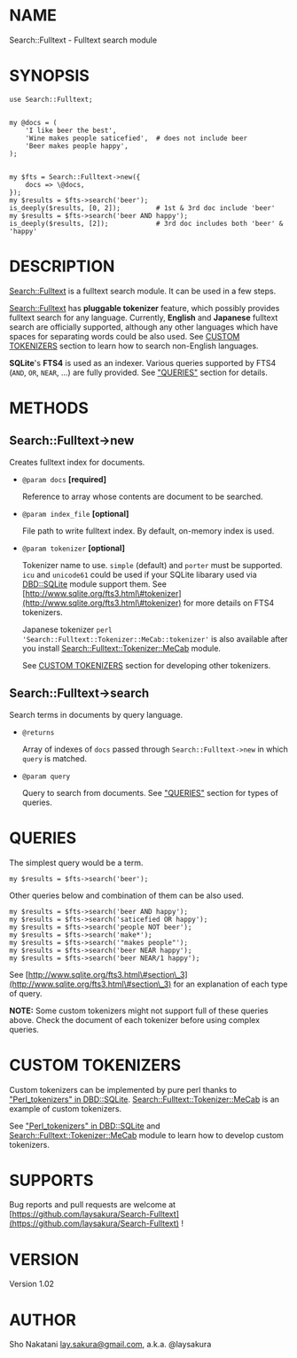 # NAME

Search::Fulltext - Fulltext search module

# SYNOPSIS

    use Search::Fulltext;
    

    my @docs = (
        'I like beer the best',
        'Wine makes people saticefied',  # does not include beer
        'Beer makes people happy',
    );
    

    my $fts = Search::Fulltext->new({
        docs => \@docs,
    });
    my $results = $fts->search('beer');
    is_deeply($results, [0, 2]);         # 1st & 3rd doc include 'beer'
    my $results = $fts->search('beer AND happy');
    is_deeply($results, [2]);            # 3rd doc includes both 'beer' & 'happy'

# DESCRIPTION

[Search::Fulltext](http://search.cpan.org/perldoc?Search::Fulltext) is a fulltext search module. It can be used in a few steps.

[Search::Fulltext](http://search.cpan.org/perldoc?Search::Fulltext) has __pluggable tokenizer__ feature, which possibly provides fulltext search for any language.
Currently, __English__ and __Japanese__ fulltext search are officially supported,
although any other languages which have spaces for separating words could be also used.
See [CUSTOM TOKENIZERS](#CUSTOM\_TOKENIZERS) section to learn how to search non-English languages.

__SQLite__'s __FTS4__ is used as an indexer.
Various queries supported by FTS4 (`AND`, `OR`, `NEAR`, ...) are fully provided.
See ["QUERIES"](#QUERIES) section for details.

# METHODS

## Search::Fulltext->new

Creates fulltext index for documents.

- `@param docs` __\[required\]__

    Reference to array whose contents are document to be searched.

- `@param index_file` __\[optional\]__

    File path to write fulltext index. By default, on-memory index is used.

- `@param tokenizer` __\[optional\]__

    Tokenizer name to use. `simple` (default) and `porter` must be supported.
    `icu` and `unicode61` could be used if your SQLite libarary used via [DBD::SQLite](http://search.cpan.org/perldoc?DBD::SQLite) module support them.
    See [http://www.sqlite.org/fts3.html\#tokenizer](http://www.sqlite.org/fts3.html\#tokenizer) for more details on FTS4 tokenizers.

    Japanese tokenizer `perl 'Search::Fulltext::Tokenizer::MeCab::tokenizer'` is also available after you install
    [Search::Fulltext::Tokenizer::MeCab](http://search.cpan.org/perldoc?Search::Fulltext::Tokenizer::MeCab) module.

    See [CUSTOM TOKENIZERS](#CUSTOM\_TOKENIZERS) section for developing other tokenizers.

## Search::Fulltext->search

Search terms in documents by query language.

- `@returns`

    Array of indexes of `docs` passed through `Search::Fulltext->new` in which `query` is matched.

- `@param query`

    Query to search from documents.
    See ["QUERIES"](#QUERIES) section for types of queries.

# QUERIES

The simplest query would be a term.

    my $results = $fts->search('beer');

Other queries below and combination of them can be also used.

    my $results = $fts->search('beer AND happy');
    my $results = $fts->search('saticefied OR happy');
    my $results = $fts->search('people NOT beer');
    my $results = $fts->search('make*');
    my $results = $fts->search('"makes people"');
    my $results = $fts->search('beer NEAR happy');
    my $results = $fts->search('beer NEAR/1 happy');

See [http://www.sqlite.org/fts3.html\#section\_3](http://www.sqlite.org/fts3.html\#section\_3) for an explanation of each type of query.

__NOTE:__ Some custom tokenizers might not support full of these queries above.
Check the document of each tokenizer before using complex queries.

# CUSTOM TOKENIZERS

Custom tokenizers can be implemented by pure perl thanks to ["Perl\_tokenizers" in DBD::SQLite](http://search.cpan.org/perldoc?DBD::SQLite#Perl\_tokenizers).
[Search::Fulltext::Tokenizer::MeCab](http://search.cpan.org/perldoc?Search::Fulltext::Tokenizer::MeCab) is an example of custom tokenizers.

See ["Perl\_tokenizers" in DBD::SQLite](http://search.cpan.org/perldoc?DBD::SQLite#Perl\_tokenizers) and [Search::Fulltext::Tokenizer::MeCab](http://search.cpan.org/perldoc?Search::Fulltext::Tokenizer::MeCab) module to learn how to develop custom tokenizers.

# SUPPORTS

Bug reports and pull requests are welcome at [https://github.com/laysakura/Search-Fulltext](https://github.com/laysakura/Search-Fulltext) !

# VERSION

Version 1.02

# AUTHOR

Sho Nakatani <lay.sakura@gmail.com>, a.k.a. @laysakura
